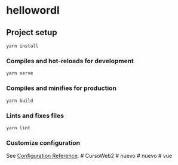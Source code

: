# hellowordl

## Project setup
```
yarn install
```

### Compiles and hot-reloads for development
```
yarn serve
```

### Compiles and minifies for production
```
yarn build
```

### Lints and fixes files
```
yarn lint
```

### Customize configuration
See [Configuration Reference](https://cli.vuejs.org/config/).
#   C u r s o W e b 2  
 #   n u e v o  
 #   n u e v o  
 #   v u e  
 